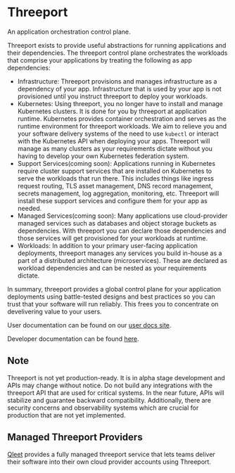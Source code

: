 # Threeport

An application orchestration control plane.

Threeport exists to provide useful abstractions for running applications and
their dependencies.  The threeport control plane orchestrates the workloads that
comprise your applications by treating the following as app dependencies:
* Infrastructure: Threeport provisions and manages infrastructure as a dependency
  of your app.  Infrastructure that is used by your app is not provisioned until
  you instruct threeport to deploy your workloads.
* Kubernetes: Using threeport, you no longer have to install and manage
  Kubernetes clusters.  It is done for you by threeport at application runtime.
  Kubernetes provides container orchestration and serves as the runtime environment
  for threeport workloads.  We aim to relieve you and your software delivery systems
  of the need to use `kubectl` or interact with the Kubernetes API when deploying
  your apps.  Threeport will manage as many clusters as your requirements dictate
  without you having to develop your own Kubernetes federation system.
* Support Services(coming soon): Applications running in Kubernetes require
  cluster support services that are installed on Kubernetes to serve the
  workloads that run there.  This includes things like ingress request routing,
  TLS asset management, DNS record management, secrets management, log
  aggregation, monitoring, etc.  Threeport will install these support services
  and configure them for your app as needed.
* Managed Services(coming soon): Many applications use cloud-provider managed
  services such as databases and object storage buckets as dependencies.  With
  threeport you can declare those dependencies and those services will get
  provisioned for your workloads at runtime.
* Workloads: In addition to your primary user-facing application deployments,
  threeport manages any services you build in-house as a part of a distributed
  architecture (microservices).  These are declared as workload dependencies and
  can be nested as your requirements dictate.

In summary, threeport provides a global control plane for your application
deployments using battle-tested designs and best practices so you can trust that
your software will run reliably.  This frees you to concentrate on develivering
value to your users.

User documentation can be found on our [user docs site](https://docs.threeport.io/).

Developer documentation can be found [here](docs/README.md).

## Note

Threeport is not yet production-ready.  It is in alpha stage development and APIs
may change without notice.  Do not build any integrations with the threeport API
that are used for critical systems.  In the near future, APIs will stabilize
and guarantee backward compatibility.  Additionally, there are security concerns
and observability systems which are crucial for production that are not yet implemented.

## Managed Threeport Providers

[Qleet](https://qleet.io) provides a fully managed threeport service that
lets teams deliver their software into their own cloud provider accounts using
Threeport.

